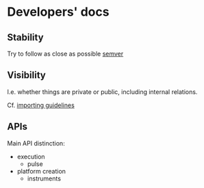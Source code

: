 # Developers' docs

## Stability

Try to follow as close as possible [semver](https://semver.org/)

## Visibility

I.e. whether things are private or public, including internal relations.

Cf. [importing guidelines](./import.md)

## APIs

Main API distinction:

- execution
  - pulse
- platform creation
  - instruments
